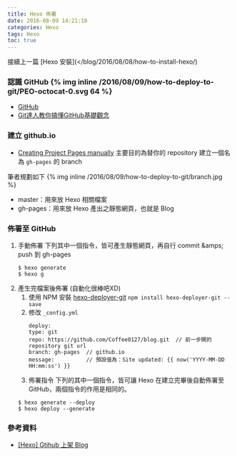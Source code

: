 ```yaml
---
title: Hexo 佈署
date: 2016-08-09 14:21:18
categories: Hexo
tags: Hexo
toc: true
---
```

接續上一篇 [Hexo 安裝](</blog/2016/08/08/how-to-install-hexo/)

### 認識 GitHub {% img inline /2016/08/09/how-to-deploy-to-git/PEO-octocat-0.svg 64 %}
* [GitHub](https://zh.wikipedia.org/zh-tw/GitHub)
* [Git達人教你搞懂GitHub基礎觀念](http://www.ithome.com.tw/news/95283)

### 建立 github.io
* [Creating Project Pages manually](https://help.github.com/articles/creating-project-pages-manually/)
主要目的為替你的 repository 建立一個名為 `gh-pages` 的 branch

筆者規劃如下 {% img inline /2016/08/09/how-to-deploy-to-git/branch.jpg %}
+ master：用來放 Hexo 相關檔案
+ gh-pages：用來放 Hexo 產出之靜態網頁，也就是 Blog

### 佈署至 GitHub
1. 手動佈署
    下列其中一個指令，皆可產生靜態網頁，再自行 commit &amps; push 到 gh-pages
    ```
    $ hexo generate
    $ hexo g
    ```
2. 產生完檔案後佈署 (自動化很棒吧XD)
    1. 使用 NPM 安裝 [hexo-deployer-git](https://github.com/hexojs/hexo-deployer-git)
    `npm install hexo-deployer-git --save`
    2. 修改 `_config.yml`
        ```
        deploy:
        type: git
        repo: https://github.com/Coffee0127/blog.git  // 前一步開的 repository git url
        branch: gh-pages  // github.io
        message:          // 預設值為：Site updated: {{ now('YYYY-MM-DD HH:mm:ss') }}
        ```
    3. 佈署指令
        下列的其中一個指令，皆可讓 Hexo 在建立完畢後自動佈署至 GitHub，兩個指令的作用是相同的。
    ```
    $ hexo generate --deploy
    $ hexo deploy --generate
    ```

### 參考資料
* [[Hexo] Gtihub 上架 Blog](https://blog.ivanwei.co/2015/10/11/2015-10-11-build-blog-by-hexojs/)
